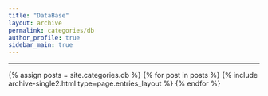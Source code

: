 ```yaml
---
title: "DataBase"
layout: archive
permalink: categories/db
author_profile: true
sidebar_main: true
---
```


<!-- 공백이 포함되어 있는 카테고리 이름의 경우 site.categories['a b c'] 이런식으로! -->

---

{% assign posts = site.categories.db %}
{% for post in posts %} {% include archive-single2.html type=page.entries_layout %} {% endfor %}
